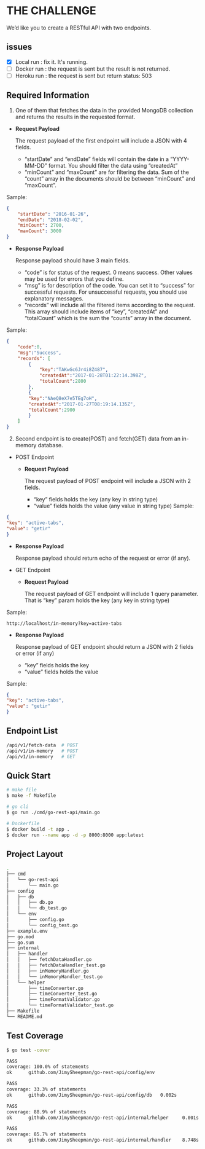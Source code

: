 # THE CHALLENGE

We’d like you to create a RESTful API with two endpoints.

## issues

- [X] Local run  : fix it. It's running.
- [ ] Docker run : the request is sent but the result is not returned.
- [ ] Heroku run : the request is sent but return status: 503

## Required Information

1. One of them that fetches the data in the provided MongoDB collection and returns the results
in the requested format.

- **Request Payload**

    The request payload of the first endpoint will include a JSON with 4 fields.
  - “startDate” and “endDate” fields will contain the date in a “YYYY-MM-DD” format.
    You should filter the data using “createdAt”
  - “minCount” and “maxCount” are for filtering the data. Sum of the “count” array in the documents should be between “minCount” and “maxCount”.

Sample:

```Json
{
    "startDate": "2016-01-26",
    "endDate": "2018-02-02",
    "minCount": 2700,
    "maxCount": 3000
}
```

- **Response Payload**

    Response payload should have 3 main fields.
  - “code” is for status of the request. 0 means success. Other values may be used   for errors that you define.
  - “msg” is for description of the code. You can set it to “success” for successful
requests. For unsuccessful requests, you should use explanatory messages.
  - “records” will include all the filtered items according to the request. This array
should include items of “key”, “createdAt” and “totalCount” which is the sum the
“counts” array in the document.

Sample:

```Json
{
    "code":0,
    "msg":"Success",
    "records": [
        {
            "key":"TAKwGc6Jr4i8Z487",
            "createdAt":"2017-01-28T01:22:14.398Z",
            "totalCount":2800
        },
        {
        "key":"NAeQ8eX7e5TEg7oH",
        "createdAt":"2017-01-27T08:19:14.135Z",
        "totalCount":2900
        }
    ]
}
```

2. Second endpoint is to create(POST) and fetch(GET) data from an in-memory database.

- POST Endpoint
  - **Request Payload**

    The request payload of POST endpoint will include a JSON with 2 fields.
    - “key” fields holds the key (any key in string type)
    - “value” fields holds the value (any value in string type)
Sample:

```Json
{
"key": "active-tabs",
"value": "getir"
}
```

- **Response Payload**

    Response payload should return echo of the request or error (if any).

- GET Endpoint
  - **Request Payload**

    The request payload of GET endpoint will include 1 query parameter. That is “key”
    param holds the key (any key in string type)

Sample:

`http://localhost/in-memory?key=active-tabs`

- **Response Payload**

    Response payload of GET endpoint should return a JSON with 2 fields or error (if any)
  - “key” fields holds the key
  - “value” fields holds the value

Sample:

```Json
{
"key": "active-tabs",
"value": "getir"
}
```

## Endpoint List

```Bash
/api/v1/fetch-data  # POST
/api/v1/in-memory   # POST
/api/v1/in-memory   # GET
```

## Quick Start

```Bash
# make file 
$ make -f Makefile

# go cli
$ go run ./cmd/go-rest-api/main.go

# Dockerfile
$ docker build -t app .
$ docker run --name app -d -p 8000:8000 app:latest 
```

## Project Layout

```Bash
.
├── cmd
│   └── go-rest-api
│       └── main.go
├── config
│   ├── db
│   │   ├── db.go
│   │   └── db_test.go
│   └── env
│       ├── config.go
│       └── config_test.go
├── example.env
├── go.mod
├── go.sum
├── internal
│   ├── handler
│   │   ├── fetchDataHandler.go
│   │   ├── fetchDataHandler_test.go
│   │   ├── inMemoryHandler.go
│   │   └── inMemoryHandler_test.go
│   └── helper
│       ├── timeConverter.go
│       ├── timeConverter_test.go
│       ├── timeFormatValidator.go
│       └── timeFormatValidator_test.go
├── Makefile
└── README.md
```

## Test Coverage

```Bash
$ go test -cover

PASS
coverage: 100.0% of statements
ok      github.com/JimySheepman/go-rest-api/config/env 

PASS
coverage: 33.3% of statements
ok      github.com/JimySheepman/go-rest-api/config/db   0.002s

PASS
coverage: 88.9% of statements
ok      github.com/JimySheepman/go-rest-api/internal/helper     0.001s

PASS
coverage: 85.7% of statements
ok      github.com/JimySheepman/go-rest-api/internal/handler    8.748s
```

